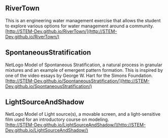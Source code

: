 ## RiverTown

This is an engineering water management exercise that allows the student to explore various options for water management around a community. <br>
[http://STEM-Dev.github.io/RiverTown/](http://STEM-Dev.github.io/RiverTown/)
<br>

## SpontaneousStratification

NetLogo Model of Spontaneous Stratification, a natural process in granular mixtures and an example of emergent pattern formation. This is inspired by one of the video essays by George W. Hart for the Simons Foundation.<br>
[http://STEM-Dev.github.io/SpontaneousStratification/](http://STEM-Dev.github.io/SpontaneousStratification/)
<br>

## LightSourceAndShadow

NetLogo Model of Light source(s), a movable screen, and a light-sensitive film used for an introductory course on modeling.<br>
[http://STEM-Dev.github.io/LightSourceAndShadow/](http://STEM-Dev.github.io/LightSourceAndShadow/)
<br>

